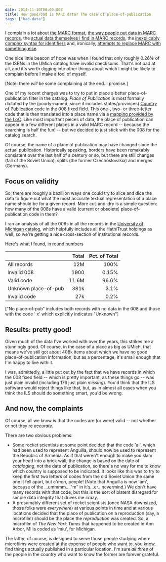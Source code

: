 ```yaml
---
date: 2014-11-10T00:00:00Z
title: How good/bad is MARC data? The case of place-of-publication
tags: ["bad-data"]
---
```


I complain a lot about [the MARC format](/2010/04/data-structures-and-serializations/),
[the way people put data in MARC records](/2011/04/why-programmers-hate-free-text-in-marc-records/),
the [actual data themselves I find in MARC records](/2011/04/isbn-parenthetical-notes-bad-marc-data-1/),
the [inexplicably complex syntax for identifiers](/yet-another-lc-callnumber-parser/) and, ironically, 
[attempts to replace MARC with something else](/2010/04/why-rda-is-doomed-to-failure/).

One nice little beacon of hope was when I found that only roughly 0.26% of the ISBNs in the UMich catalog 
have invalid checksums. That's not bad at all, and it's worth digging into other things about which
I might be likely to complain before I make a fool of myself.

[Note: there *will* be some complaining at the end. I promise.]

One of my recent charges was to try to put in place a better place-of-publication filter in the catalog.
*Place of Publication* is most formally dictated by the (poorly-named, since it includes states/provinces) [Country of Publication](http://www.oclc.org/bibformats/en/fixedfield/ctry.html)
code in the 008 fixed field. This one-, two- or three-letter code that is then translated into a place name 
via a [mapping provided by the LoC](http://www.loc.gov/standards/codelists/countries.xml). Like most important pieces of data,
the place of publication can appear in a few different places in a valid MARC record -- because the searching is half the fun! --
but we decided to just stick with the
008 for the catalog search.

Of course, the name of a place of publication may have changed since the actual publication. 
Historically speaking, borders have been remakably consistent over the last half of a century
or so, but there are still changes (fall of the Soviet Union), splits (the former Czechoslovakia)
and merges (Germany). 

## Focus on validity

So, there are roughly a bazillion ways one could try to slice and dice the data to figure out what the most
accurate textual representation of a place name should be for a given record. More cut-and-dry is a simple question: 
how many of the 008s have a valid (current or obsolete) place-of-publication code in them?

I ran an analysis of all the 008s in all the records in the [University of Michigan catalog](http://mirlyn.lib.umich.edu/),
which helpfully includes all the HathiTrust holdings as well, so we're getting a nice cross-section of institutional records.

Here's what I found, in round numbers

|           | Total      | Pct. of Total |
|:----------|-----------:|--------------:|
| All records | 12M | 100% |
| Invalid 008 | 1900 | 0.15% |
| Valid code | 11.6M | 96.6% |
| Unknown place-of-pub | 381k | 3.1% |
| Invalid code | 27k | 0.2% |

["No place-of-pub" includes both records with no data in the 008 and those with the code '  x' which explicitly indicates "Unknown"]


## Results: pretty good!

Given much of the data I've worked with over the years, this strikes me a stunningly good. Of course, in the case of a place as 
big as UMich, that means we've still got about 408k items about which we have no good place-of-publication information, but 
as a percentage, it's small enough that I'm happy to live with it. 

I was, admittedly, a little put out by the fact that we have records in which the 008 fixed field -- which is pretty important, as these things go -- was 
just plain invalid (including 176 just plain *missing*). You'd think that the ILS software would reject things like that, but,
as in almost all cases when you think the ILS should do something smart, you'd be wrong.

## And now, the complaints

Of course, all we know is that the codes are (or were) valid -- not whether or not they're *accurate*. 

There are two obvious problems:

* Some rocket scientists at some point decided that the code 'ai', which had been used to represent Anguilla, should now be
used to represent the Republic of Armenia. As if that weren't enough to make you slam your head into a brick wall,
the change is based on the date of *cataloging*, not the date of publication, so there's no way for me to know which
country is supposed to be indicated. It looks like this was to try to keep the first two letters of codes from the old Soviet Union
the same one it fell apart, but c'*mon*, people! (Note that Anguilla is now 'am', because of the ...ummmm...."m" in it's...er...nevermind.) We don't have
many records with that code, but this is the sort of blatent disregard for simple data integrity that drives me *crazy*. 
* A presumably different set of rocket scientists (once NASA downsized, those folks were *everywhere*) at various points in time and 
at various locations decided that the place of publication on a reproduction (say, a microfilm) should be the place the *reproduction*
was created. So, a microfilm of *The New York Times* that happened to be created in Ann Arbor, MI is coded as 'miu', for Michigan. 

The latter, of course, is designed to serve those people studying where microfilms were created at the expense of people who
want to, you know, find things actually published in a particular location. I'm sure *all three* of the people in the country who want to know the
former are forever grateful. 
